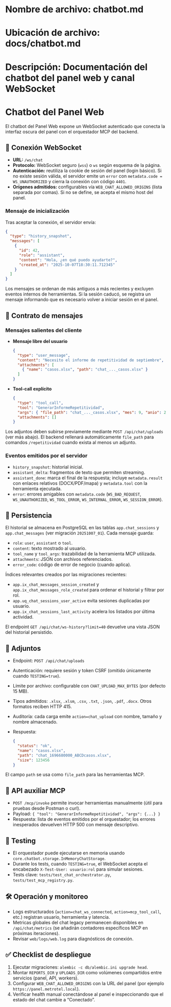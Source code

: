 # Nombre de archivo: chatbot.md
# Ubicación de archivo: docs/chatbot.md
# Descripción: Documentación del chatbot del panel web y canal WebSocket

# Chatbot del Panel Web

El chatbot del Panel Web expone un WebSocket autenticado que conecta la interfaz oscura del panel con el orquestador MCP del backend.

## 🔌 Conexión WebSocket

- **URL:** `/ws/chat`
- **Protocolo:** WebSocket seguro (`wss`) o `ws` según esquema de la página.
- **Autenticación:** reutiliza la cookie de sesión del panel (login básico). Si no existe sesión válida, el servidor emite un `error` con `metadata.code = WS_UNAUTHORIZED` y cierra la conexión con código `4401`.
- **Orígenes admitidos:** configurables vía `WEB_CHAT_ALLOWED_ORIGINS` (lista separada por comas). Si no se define, se acepta el mismo host del panel.

### Mensaje de inicialización

Tras aceptar la conexión, el servidor envía:

```json
{
  "type": "history_snapshot",
  "messages": [
    {
      "id": 42,
      "role": "assistant",
      "content": "Hola, ¿en qué puedo ayudarte?",
      "created_at": "2025-10-07T18:30:11.712345"
    }
  ]
}
```

Los mensajes se ordenan de más antiguos a más recientes y excluyen eventos internos de herramientas. Si la sesión caducó, se registra un mensaje informando que es necesario volver a iniciar sesión en el panel.

## 📨 Contrato de mensajes

### Mensajes salientes del cliente

- **Mensaje libre del usuario**

  ```json
  {
    "type": "user_message",
    "content": "Necesito el informe de repetitividad de septiembre",
    "attachments": [
      { "name": "casos.xlsx", "path": "chat_..._casos.xlsx" }
    ]
  }
  ```

- **Tool-call explícito**

  ```json
  {
    "type": "tool_call",
    "tool": "GenerarInformeRepetitividad",
    "args": { "file_path": "chat_..._casos.xlsx", "mes": 9, "anio": 2025 },
    "attachments": []
  }
  ```

Los adjuntos deben subirse previamente mediante `POST /api/chat/uploads` (ver más abajo). El backend rellenará automáticamente `file_path` para comandos `/repetitividad` cuando exista al menos un adjunto.

### Eventos emitidos por el servidor

- `history_snapshot`: historial inicial.
- `assistant_delta`: fragmentos de texto que permiten streaming.
- `assistant_done`: marca el final de la respuesta; incluye `metadata.result` con enlaces relativos (DOCX/PDF/mapa) y `metadata.tool` con la herramienta ejecutada.
- `error`: errores amigables con `metadata.code` (`WS_BAD_REQUEST`, `WS_UNAUTHORIZED`, `WS_TOOL_ERROR`, `WS_INTERNAL_ERROR`, `WS_SESSION_ERROR`).

## 💾 Persistencia

El historial se almacena en PostgreSQL en las tablas `app.chat_sessions` y `app.chat_messages` (ver migración `20251007_01`). Cada mensaje guarda:

- `role`: `user`, `assistant` o `tool`.
- `content`: texto mostrado al usuario.
- `tool_name` y `tool_args`: trazabilidad de la herramienta MCP utilizada.
- `attachments`: JSON con archivos referenciados.
- `error_code`: código de error de negocio (cuando aplica).

Índices relevantes creados por las migraciones recientes:

- `app.ix_chat_messages_session_created` y `app.ix_chat_messages_role_created` para ordenar el historial y filtrar por rol.
- `app.uq_chat_sessions_user_active` evita sesiones duplicadas por usuario.
- `app.ix_chat_sessions_last_activity` acelera los listados por última actividad.

El endpoint `GET /api/chat/ws-history?limit=40` devuelve una vista JSON del historial persistido.

## 📎 Adjuntos

- Endpoint: `POST /api/chat/uploads`
- Autenticación: requiere sesión y token CSRF (omitido únicamente cuando `TESTING=true`).
- Límite por archivo: configurable con `CHAT_UPLOAD_MAX_BYTES` (por defecto 15 MB).
- Tipos admitidos: `.xlsx`, `.xlsm`, `.csv`, `.txt`, `.json`, `.pdf`, `.docx`. Otros formatos reciben HTTP 415.
- Auditoría: cada carga emite `action=chat_upload` con nombre, tamaño y nombre almacenado.
- Respuesta:

  ```json
  {
    "status": "ok",
    "name": "casos.xlsx",
    "path": "chat_1696680000_ABCDcasos.xlsx",
    "size": 123456
  }
  ```

El campo `path` se usa como `file_path` para las herramientas MCP.

## 🔧 API auxiliar MCP

- `POST /mcp/invoke` permite invocar herramientas manualmente (útil para pruebas desde Postman o curl).
- Payload: `{ "tool": "GenerarInformeRepetitividad", "args": {...} }`
- Respuesta: lista de eventos emitidos por el orquestador; los errores inesperados devuelven HTTP 500 con mensaje descriptivo.

## 🧪 Testing

- El orquestador puede ejecutarse en memoria usando `core.chatbot.storage.InMemoryChatStorage`.
- Durante los tests, cuando `TESTING=true`, el WebSocket acepta el encabezado `X-Test-User: usuario:rol` para simular sesiones.
- Tests clave: `tests/test_chat_orchestrator.py`, `tests/test_mcp_registry.py`.

## 🛠️ Operación y monitoreo

- Logs estructurados (`action=chat_ws_connected`, `action=mcp_tool_call`, etc.) registran usuario, herramienta y latencia.
- Metricas globales del chat legacy permanecen disponibles en `/api/chat/metrics` (se añadirán contadores específicos MCP en próximas iteraciones).
- Revisar `web/logs/web.log` para diagnósticos de conexión.

## ✅ Checklist de despliegue

1. Ejecutar migraciones: `alembic -c db/alembic.ini upgrade head`.
2. Montar `REPORTS_DIR` y `UPLOADS_DIR` como volúmenes compartidos entre servicios (panel, API, workers).
3. Configurar `WEB_CHAT_ALLOWED_ORIGINS` con la URL del panel (por ejemplo `https://panel.metrotel.local`).
4. Verificar health manual conectándose al panel e inspeccionando que el estado del chat cambie a “Conectado”.
